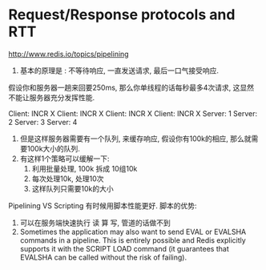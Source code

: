 # Request/Response protocols and RTT #
http://www.redis.io/topics/pipelining

1. 基本的原理是 : 不等待响应, 一直发送请求, 最后一口气接受响应.

假设你和服务器一趟来回要250ms, 那么你单线程的话每秒最多4次请求, 这显然不能让服务器充分发挥性能.

Client: INCR X
Client: INCR X
Client: INCR X
Client: INCR X
Server: 1
Server: 2
Server: 3
Server: 4

1. 但是这样服务器需要有一个队列, 来缓存响应, 假设你有100k的相应, 那么就需要100k大小的队列.
2. 有这样1个策略可以缓解一下:
	1. 利用批量处理, 100k 拆成 10组10k
	2. 每次处理10k, 处理10次
	3. 这样队列只需要10k的大小

Pipelining VS Scripting
有时候用脚本性能更好.
脚本的优势:
1. 可以在服务端快速执行 读 算 写, 管道的话做不到
2. Sometimes the application may also want to send EVAL or EVALSHA commands in a pipeline. This is entirely possible and Redis explicitly supports it with the SCRIPT LOAD command (it guarantees that EVALSHA can be called without the risk of failing).

